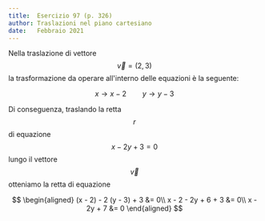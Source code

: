 ```yaml
---
title:  Esercizio 97 (p. 326)
author: Traslazioni nel piano cartesiano
date:   Febbraio 2021
---
```


Nella traslazione di vettore $$\vec{v} = (2,3)$$ la trasformazione da operare all'interno delle equazioni è la seguente:

$$x \longrightarrow x - 2 \qquad y \longrightarrow y - 3$$

Di conseguenza, traslando la retta $$r$$ di equazione $$x - 2y + 3 = 0$$ lungo il vettore $$\vec{v}$$ otteniamo la retta di equazione

$$
\begin{aligned}
  (x - 2) - 2 (y - 3) + 3 &= 0\\
  x - 2 - 2y + 6 + 3 &= 0\\
  x - 2y + 7 &= 0
\end{aligned}
$$
